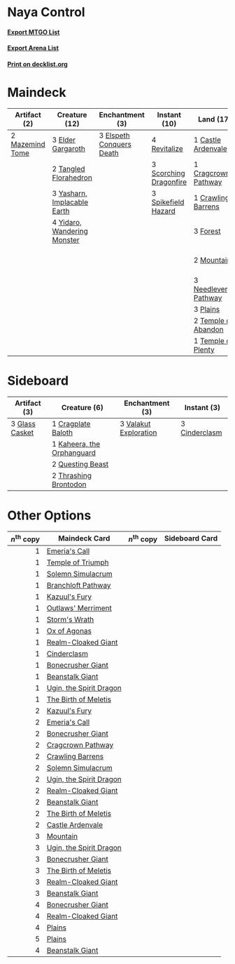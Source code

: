 # Naya Control

#### [Export MTGO List](../collection/Naya%20Control/Naya%20Control.txt)
#### [Export Arena List](../collection/Naya%20Control/Naya%20Control_arena.txt)
#### [Print on decklist.org](http://decklist.org/?deckmain=2%09Bala%20Ged%20Recovery%0A1%09Castle%20Ardenvale%0A1%09Cragcrown%20Pathway%0A1%09Crawling%20Barrens%0A4%09Cultivate%0A3%09Elder%20Gargaroth%0A3%09Elspeth%20Conquers%20Death%0A3%09Forest%0A2%09Mazemind%20Tome%0A2%09Mountain%0A3%09Needleverge%20Pathway%0A2%09Ondu%20Inversion%0A3%09Plains%0A4%09Revitalize%0A3%09Scorching%20Dragonfire%0A4%09Shatter%20the%20Sky%0A2%09Shatterskull%20Smashing%0A3%09Spikefield%20Hazard%0A2%09Tangled%20Florahedron%0A2%09Temple%20of%20Abandon%0A1%09Temple%20of%20Plenty%0A2%09Turntimber%20Symbiosis%0A3%09Yasharn,%20Implacable%20Earth%0A4%09Yidaro,%20Wandering%20Monster&deckside=3%09Cinderclasm%0A1%09Cragplate%20Baloth%0A3%09Glass%20Casket%0A1%09Kaheera,%20the%20Orphanguard%0A2%09Questing%20Beast%0A2%09Thrashing%20Brontodon%0A3%09Valakut%20Exploration)
# Maindeck

|                                       Artifact (2)                                       |                                            Creature (12)                                             |                                          Enchantment (3)                                          |                                          Instant (10)                                           |                                           Land (17)                                            |                                           Sorcery (16)                                           |
|------------------------------------------------------------------------------------------|------------------------------------------------------------------------------------------------------|---------------------------------------------------------------------------------------------------|-------------------------------------------------------------------------------------------------|------------------------------------------------------------------------------------------------|--------------------------------------------------------------------------------------------------|
|2 [Mazemind Tome](http://gatherer.wizards.com/Pages/Card/Details.aspx?multiverseid=485555)|3 [Elder Gargaroth](http://gatherer.wizards.com/Pages/Card/Details.aspx?multiverseid=485502)          |3 [Elspeth Conquers Death](http://gatherer.wizards.com/Pages/Card/Details.aspx?multiverseid=476264)|4 [Revitalize](http://gatherer.wizards.com/Pages/Card/Details.aspx?multiverseid=447171)          |1 [Castle Ardenvale](http://gatherer.wizards.com/Pages/Card/Details.aspx?multiverseid=473200)   |2 [Bala Ged Recovery](http://gatherer.wizards.com/Pages/Card/Details.aspx?multiverseid=491825)    |
|                                                                                          |2 [Tangled Florahedron](http://gatherer.wizards.com/Pages/Card/Details.aspx?multiverseid=491859)      |                                                                                                   |3 [Scorching Dragonfire](http://gatherer.wizards.com/Pages/Card/Details.aspx?multiverseid=473101)|1 [Cragcrown Pathway](http://gatherer.wizards.com/Pages/Card/Details.aspx?multiverseid=491915)  |4 [Cultivate](http://gatherer.wizards.com/Pages/Card/Details.aspx?multiverseid=442154)            |
|                                                                                          |3 [Yasharn, Implacable Earth](http://gatherer.wizards.com/Pages/Card/Details.aspx?multiverseid=491891)|                                                                                                   |3 [Spikefield Hazard](http://gatherer.wizards.com/Pages/Card/Details.aspx?multiverseid=491809)   |1 [Crawling Barrens](http://gatherer.wizards.com/Pages/Card/Details.aspx?multiverseid=491917)   |2 [Ondu Inversion](http://gatherer.wizards.com/Pages/Card/Details.aspx?multiverseid=491654)       |
|                                                                                          |4 [Yidaro, Wandering Monster](http://gatherer.wizards.com/Pages/Card/Details.aspx?multiverseid=479661)|                                                                                                   |                                                                                                 |3 [Forest](http://gatherer.wizards.com/Pages/Card/Details.aspx?multiverseid=439860)             |4 [Shatter the Sky](http://gatherer.wizards.com/Pages/Card/Details.aspx?multiverseid=476288)      |
|                                                                                          |                                                                                                      |                                                                                                   |                                                                                                 |2 [Mountain](http://gatherer.wizards.com/Pages/Card/Details.aspx?multiverseid=439859)           |2 [Shatterskull Smashing](http://gatherer.wizards.com/Pages/Card/Details.aspx?multiverseid=491802)|
|                                                                                          |                                                                                                      |                                                                                                   |                                                                                                 |3 [Needleverge Pathway](http://gatherer.wizards.com/Pages/Card/Details.aspx?multiverseid=491918)|2 [Turntimber Symbiosis](http://gatherer.wizards.com/Pages/Card/Details.aspx?multiverseid=491864) |
|                                                                                          |                                                                                                      |                                                                                                   |                                                                                                 |3 [Plains](http://gatherer.wizards.com/Pages/Card/Details.aspx?multiverseid=439856)             |                                                                                                  |
|                                                                                          |                                                                                                      |                                                                                                   |                                                                                                 |2 [Temple of Abandon](http://gatherer.wizards.com/Pages/Card/Details.aspx?multiverseid=373711)  |                                                                                                  |
|                                                                                          |                                                                                                      |                                                                                                   |                                                                                                 |1 [Temple of Plenty](http://gatherer.wizards.com/Pages/Card/Details.aspx?multiverseid=378537)   |                                                                                                  |


# Sideboard

|                                      Artifact (3)                                       |                                            Creature (6)                                             |                                        Enchantment (3)                                         |                                      Instant (3)                                       |
|-----------------------------------------------------------------------------------------|-----------------------------------------------------------------------------------------------------|------------------------------------------------------------------------------------------------|----------------------------------------------------------------------------------------|
|3 [Glass Casket](http://gatherer.wizards.com/Pages/Card/Details.aspx?multiverseid=472977)|1 [Cragplate Baloth](http://gatherer.wizards.com/Pages/Card/Details.aspx?multiverseid=491829)        |3 [Valakut Exploration](http://gatherer.wizards.com/Pages/Card/Details.aspx?multiverseid=491820)|3 [Cinderclasm](http://gatherer.wizards.com/Pages/Card/Details.aspx?multiverseid=491776)|
|                                                                                         |1 [Kaheera, the Orphanguard](http://gatherer.wizards.com/Pages/Card/Details.aspx?multiverseid=479744)|                                                                                                |                                                                                        |
|                                                                                         |2 [Questing Beast](http://gatherer.wizards.com/Pages/Card/Details.aspx?multiverseid=473133)          |                                                                                                |                                                                                        |
|                                                                                         |2 [Thrashing Brontodon](http://gatherer.wizards.com/Pages/Card/Details.aspx?multiverseid=456570)     |                                                                                                |                                                                                        |


# Other Options

|*n*<sup>th</sup> copy|                                          Maindeck Card                                           |*n*<sup>th</sup> copy|Sideboard Card|
|--------------------:|--------------------------------------------------------------------------------------------------|---------------------|--------------|
|                    1|[Emeria's Call](http://gatherer.wizards.com/Pages/Card/Details.aspx?multiverseid=491633)          |                     |              |
|                    1|[Temple of Triumph](http://gatherer.wizards.com/Pages/Card/Details.aspx?multiverseid=373560)      |                     |              |
|                    1|[Solemn Simulacrum](http://gatherer.wizards.com/Pages/Card/Details.aspx?multiverseid=389682)      |                     |              |
|                    1|[Branchloft Pathway](http://gatherer.wizards.com/Pages/Card/Details.aspx?multiverseid=491909)     |                     |              |
|                    1|[Kazuul's Fury](http://gatherer.wizards.com/Pages/Card/Details.aspx?multiverseid=491786)          |                     |              |
|                    1|[Outlaws' Merriment](http://gatherer.wizards.com/Pages/Card/Details.aspx?multiverseid=473160)     |                     |              |
|                    1|[Storm's Wrath](http://gatherer.wizards.com/Pages/Card/Details.aspx?multiverseid=476408)          |                     |              |
|                    1|[Ox of Agonas](http://gatherer.wizards.com/Pages/Card/Details.aspx?multiverseid=476398)           |                     |              |
|                    1|[Realm-Cloaked Giant](http://gatherer.wizards.com/Pages/Card/Details.aspx?multiverseid=472988)    |                     |              |
|                    1|[Cinderclasm](http://gatherer.wizards.com/Pages/Card/Details.aspx?multiverseid=491776)            |                     |              |
|                    1|[Bonecrusher Giant](http://gatherer.wizards.com/Pages/Card/Details.aspx?multiverseid=473077)      |                     |              |
|                    1|[Beanstalk Giant](http://gatherer.wizards.com/Pages/Card/Details.aspx?multiverseid=473111)        |                     |              |
|                    1|[Ugin, the Spirit Dragon](http://gatherer.wizards.com/Pages/Card/Details.aspx?multiverseid=391948)|                     |              |
|                    1|[The Birth of Meletis](http://gatherer.wizards.com/Pages/Card/Details.aspx?multiverseid=476256)   |                     |              |
|                    2|[Kazuul's Fury](http://gatherer.wizards.com/Pages/Card/Details.aspx?multiverseid=491786)          |                     |              |
|                    2|[Emeria's Call](http://gatherer.wizards.com/Pages/Card/Details.aspx?multiverseid=491633)          |                     |              |
|                    2|[Bonecrusher Giant](http://gatherer.wizards.com/Pages/Card/Details.aspx?multiverseid=473077)      |                     |              |
|                    2|[Cragcrown Pathway](http://gatherer.wizards.com/Pages/Card/Details.aspx?multiverseid=491915)      |                     |              |
|                    2|[Crawling Barrens](http://gatherer.wizards.com/Pages/Card/Details.aspx?multiverseid=491917)       |                     |              |
|                    2|[Solemn Simulacrum](http://gatherer.wizards.com/Pages/Card/Details.aspx?multiverseid=389682)      |                     |              |
|                    2|[Ugin, the Spirit Dragon](http://gatherer.wizards.com/Pages/Card/Details.aspx?multiverseid=391948)|                     |              |
|                    2|[Realm-Cloaked Giant](http://gatherer.wizards.com/Pages/Card/Details.aspx?multiverseid=472988)    |                     |              |
|                    2|[Beanstalk Giant](http://gatherer.wizards.com/Pages/Card/Details.aspx?multiverseid=473111)        |                     |              |
|                    2|[The Birth of Meletis](http://gatherer.wizards.com/Pages/Card/Details.aspx?multiverseid=476256)   |                     |              |
|                    2|[Castle Ardenvale](http://gatherer.wizards.com/Pages/Card/Details.aspx?multiverseid=473200)       |                     |              |
|                    3|[Mountain](http://gatherer.wizards.com/Pages/Card/Details.aspx?multiverseid=439859)               |                     |              |
|                    3|[Ugin, the Spirit Dragon](http://gatherer.wizards.com/Pages/Card/Details.aspx?multiverseid=391948)|                     |              |
|                    3|[Bonecrusher Giant](http://gatherer.wizards.com/Pages/Card/Details.aspx?multiverseid=473077)      |                     |              |
|                    3|[The Birth of Meletis](http://gatherer.wizards.com/Pages/Card/Details.aspx?multiverseid=476256)   |                     |              |
|                    3|[Realm-Cloaked Giant](http://gatherer.wizards.com/Pages/Card/Details.aspx?multiverseid=472988)    |                     |              |
|                    3|[Beanstalk Giant](http://gatherer.wizards.com/Pages/Card/Details.aspx?multiverseid=473111)        |                     |              |
|                    4|[Bonecrusher Giant](http://gatherer.wizards.com/Pages/Card/Details.aspx?multiverseid=473077)      |                     |              |
|                    4|[Realm-Cloaked Giant](http://gatherer.wizards.com/Pages/Card/Details.aspx?multiverseid=472988)    |                     |              |
|                    4|[Plains](http://gatherer.wizards.com/Pages/Card/Details.aspx?multiverseid=439856)                 |                     |              |
|                    5|[Plains](http://gatherer.wizards.com/Pages/Card/Details.aspx?multiverseid=439856)                 |                     |              |
|                    4|[Beanstalk Giant](http://gatherer.wizards.com/Pages/Card/Details.aspx?multiverseid=473111)        |                     |              |

